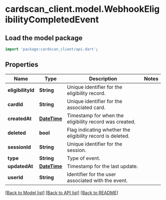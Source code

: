 # cardscan_client.model.WebhookEligibilityCompletedEvent

## Load the model package
```dart
import 'package:cardscan_client/api.dart';
```

## Properties
Name | Type | Description | Notes
------------ | ------------- | ------------- | -------------
**eligibilityId** | **String** | Unique identifier for the eligibility record. | 
**cardId** | **String** | Unique identifier for the associated card. | 
**createdAt** | [**DateTime**](DateTime.md) | Timestamp for when the eligibility record was created. | 
**deleted** | **bool** | Flag indicating whether the eligibility record is deleted. | 
**sessionId** | **String** | Unique identifier for the session. | 
**type** | **String** | Type of event. | 
**updatedAt** | [**DateTime**](DateTime.md) | Timestamp for the last update. | 
**userId** | **String** | Identifier for the user associated with the event. | 

[[Back to Model list]](../README.md#documentation-for-models) [[Back to API list]](../README.md#documentation-for-api-endpoints) [[Back to README]](../README.md)


